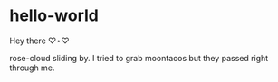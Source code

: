 # hello-world

Hey there ♡⋆♡

rose-cloud sliding by. 
I tried to grab moontacos but they passed right through me.
